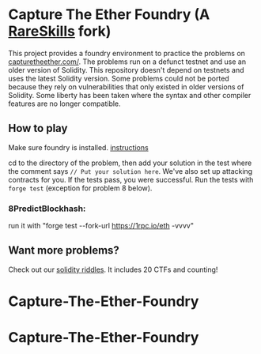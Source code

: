 # Capture The Ether Foundry (A [RareSkills](http://www.rareskills.io/) fork)
This project provides a foundry environment to practice the problems on [capturetheether.com/](https://capturetheether.com/). The problems run on a defunct testnet and use an older version of Solidity. This repository doesn't depend on testnets and uses the latest Solidity version. Some problems could not be ported because they rely on vulnerabilities that only existed in older versions of Solidity. Some liberty has been taken where the syntax and other compiler features are no longer compatible.

## How to play
Make sure foundry is installed. [instructions](https://book.getfoundry.sh/getting-started/installation)

cd to the directory of the problem, then add your solution in the test where the comment says `// Put your solution here`. We've also set up attacking contracts for you. If the tests pass, you were successful. Run the tests with `forge test` (exception for problem 8 below).

### 8PredictBlockhash:

run it with "forge test --fork-url https://1rpc.io/eth -vvvv"

## Want more problems?
Check out our [solidity riddles](https://github.com/rareSkills/solidity-riddles). It includes 20 CTFs and counting!
# Capture-The-Ether-Foundry
# Capture-The-Ether-Foundry
